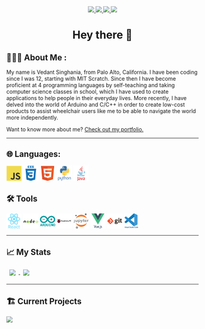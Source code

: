 <div id="header" align="center">
  <div id="badges">
    <a href="https://www.linkedin.com/in/vedantsinghania05">
      <img src="https://img.shields.io/badge/LinkedIn-black?style=flat&logo=linkedin"/>
    </a>
    <a href="mailto:vedant.singhania@gmail.com">
      <img src="https://img.shields.io/badge/Email-black?style=flat&logo=gmail"/>
    </a>
    <a href="https://www.youtube.com/channel/UCQlMZH56o6O3qHQOlMIrdVg">
      <img src="https://img.shields.io/badge/Youtube-black?style=flat&logo=youtube"/>
    </a>
    <a href="https://www.kaggle.com/vedantsinghania/">
      <img src="https://img.shields.io/badge/Kaggle-black?style=flat&logo=Kaggle"/>
    </a>
  </div>
  <h1>Hey there 👋</h1>
</div>

## 👨🏽‍💻 About Me :

My name is Vedant Singhania, from Palo Alto, California. I have been coding since I was 12, starting with MIT Scratch. Since then I have become proficient at 4 programming languages by self-teaching and taking computer science classes in school, which I have used to create applications to help people in their everyday lives. More recently, I have delved into the world of Arduino and C/C++ in order to create low-cost products to assist wheelchair users like me to be able to navigate the world more independently.

Want to know more about me? [Check out my portfolio.](https://vedantsinghania.com)

---

## 🌐 Languages:
<div>
  <img src="https://github.com/devicons/devicon/blob/master/icons/javascript/javascript-original.svg" width="40" height="40"/>
  <img src="https://github.com/devicons/devicon/blob/master/icons/css3/css3-plain-wordmark.svg" width="40" height="40"/>
  <img src="https://github.com/devicons/devicon/blob/master/icons/html5/html5-original.svg" width="40" height="40"/>
  <img src="https://github.com/devicons/devicon/blob/master/icons/python/python-original-wordmark.svg" width="40" height="40"/>
  <img src="https://github.com/devicons/devicon/blob/master/icons/java/java-original-wordmark.svg" width="40" height="40"/>
</div>

## 🛠️ Tools
<div>
  <img src="https://github.com/devicons/devicon/blob/master/icons/react/react-original-wordmark.svg" width="40" height="40"/>
  <img src="https://github.com/devicons/devicon/blob/master/icons/nodejs/nodejs-original-wordmark.svg" width="40" height="40"/>
  <img src="https://github.com/devicons/devicon/blob/master/icons/arduino/arduino-original-wordmark.svg" width="40" height="40"/>
  <img src="https://github.com/devicons/devicon/blob/master/icons/raspberrypi/raspberrypi-original-wordmark.svg" width="40" height="40"/>
  <img src="https://github.com/devicons/devicon/blob/master/icons/jupyter/jupyter-original-wordmark.svg" width="40" height="40"/>
  <img src="https://github.com/devicons/devicon/blob/master/icons/vuejs/vuejs-original-wordmark.svg" width="40" height="40"/>
  <img src="https://github.com/devicons/devicon/blob/master/icons/git/git-original-wordmark.svg" width="40" height="40"/>
  <img src="https://github.com/devicons/devicon/blob/master/icons/vscode/vscode-original-wordmark.svg" width="40" height="40"/>
</div>

---

## 📈 My Stats
<a href="https://github-readme-stats.vercel.app/api?username=vedantsinghania05&show_icons=true&theme=dark">
  <img align="center" style="margin:0.5rem" src="https://github-readme-stats.vercel.app/api?username=vedantsinghania05&show_icons=true&theme=dark" />
</a>
<a href="https://github-readme-stats.vercel.app/api/top-langs/?username=vedantsinghania05&layout=compact&theme=dark">
  <img align="center" style="margin:0.5rem" src="https://github-readme-stats.vercel.app/api/top-langs/?username=vedantsinghania05&&theme=dark" />
</a>

---

## 🏗️ Current Projects
<a href="https://github.com/vedantsinghania05/vedantsinghania05.github.io">
  <img align="center" src="https://github-readme-stats.vercel.app/api/pin/?username=Tunestats&repo=tunestats&theme=dark" />
</a>
